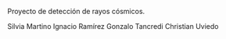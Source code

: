 Proyecto de detección de rayos cósmicos.

Silvia Martino
Ignacio Ramírez
Gonzalo Tancredi
Christian Uviedo
